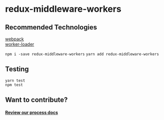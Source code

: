 # redux-middleware-workers

## Recommended Technologies
[webpack](https://github.com/webpack/webpack)  
[worker-loader](https://github.com/webpack-contrib/worker-loader)

`npm i -save redux-middleware-workers`
`yarn add redux-middleware-workers`

## Testing
`yarn test`  
`npm test`

## Want to contribute?

#### [Review our process docs](./PROCESS.md)
